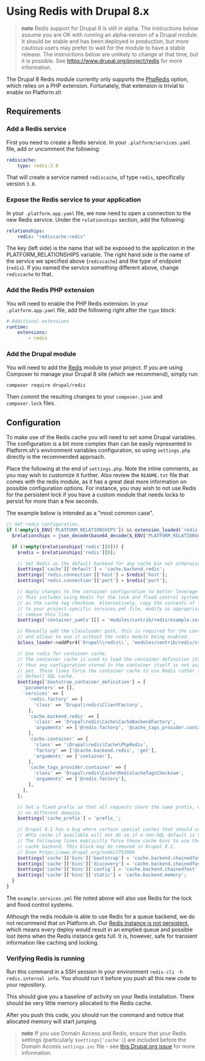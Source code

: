 # Using Redis with Drupal 8.x

> **note**
> Redis support for Drupal 8 is still in alpha. The instructions below assume
> you are OK with running an alpha-version of a Drupal module. It should be
> stable and has been deployed in production, but more cautious users may prefer
> to wait for the module to have a stable release. The instructions below are
> unlikely to change at that time, but it is possible. See https://www.drupal.org/project/redis 
> for more information.

The Drupal 8 Redis module currently only supports the [PhpRedis](https://github.com/nicolasff/phpredis)
option, which relies on a PHP extension. Fortunately, that extension is trivial to enable on
Platform.sh

## Requirements

### Add a Redis service

First you need to create a Redis service.  In your `.platform/services.yaml` file,
add or uncomment the following:

```yaml
rediscache:
    type: redis:3.0
```

That will create a service named `rediscache`, of type `redis`, specifically version `3.0`.

### Expose the Redis service to your application

In your `.platform.app.yaml` file, we now need to open a connection to the new 
Redis service.  Under the `relationships` section, add the following:

```yaml
relationships:
    redis: "rediscache:redis"
```

The key (left side) is the name that will be exposed to the application in the PLATFORM_RELATIONSHIPS
variable.  The right hand side is the name of the service we specified above (`rediscache`) and
the type of endpoint (`redis`).  If you named the service something different above, change `rediscache`
to that.

### Add the Redis PHP extension

You will need to enable the PHP Redis extension.  In your `.platform.app.yaml` file,
add the following right after the `type` block:

```yaml
# Additional extensions
runtime:
    extensions:
        - redis
```

### Add the Drupal module

You will need to add the [Redis](https://www.drupal.org/project/redis)
module to your project.  If you are using Composer to manage your Drupal 8 site
(which we recommend), simply run:

```bash
composer require drupal/redis
```

Then commit the resulting changes to your `composer.json` and `composer.lock` files.

## Configuration

To make use of the Redis cache you will need to set some Drupal variables. The
configuration is a bit more complex than can be easily represented in
Platform.sh's environment variables configuration, so using `settings.php` directly
is the recommended approach.

Place the following at the end of `settings.php`. Note the inline comments, as you may wish to customize
it further.  Also review the `README.txt` file that comes with the redis module,
as it has a great deal more information on possible configuration options. For instance,
you may wish to not use Redis for the persistent lock if you have a custom module 
that needs locks to persist for more than a few seconds.

The example below is intended as a "most common case".

```php
// Set redis configuration.
if (!empty($_ENV['PLATFORM_RELATIONSHIPS']) && extension_loaded('redis')) {
  $relationships = json_decode(base64_decode($_ENV['PLATFORM_RELATIONSHIPS']), TRUE);

  if (!empty($relationships['redis'][0])) {
    $redis = $relationships['redis'][0];

    // Set Redis as the default backend for any cache bin not otherwise specified.
    $settings['cache']['default'] = 'cache.backend.redis';
    $settings['redis.connection']['host'] = $redis['host'];
    $settings['redis.connection']['port'] = $redis['port'];

    // Apply changes to the container configuration to better leverage Redis.
    // This includes using Redis for the lock and flood control systems, as well
    // as the cache tag checksum. Alternatively, copy the contents of that file
    // to your project-specific services.yml file, modify as appropriate, and
    // remove this line.
    $settings['container_yamls'][] = 'modules/contrib/redis/example.services.yml';

    // Manually add the classloader path, this is required for the container cache bin definition below
    // and allows to use it without the redis module being enabled.
    $class_loader->addPsr4('Drupal\\redis\\', 'modules/contrib/redis/src');

    // Use redis for container cache.
    // The container cache is used to load the container definition itself, and
    // thus any configuration stored in the container itself is not available
    // yet. These lines force the container cache to use Redis rather than the
    // default SQL cache.
    $settings['bootstrap_container_definition'] = [
      'parameters' => [],
      'services' => [
        'redis.factory' => [
          'class' => 'Drupal\redis\ClientFactory',
        ],
        'cache.backend.redis' => [
          'class' => 'Drupal\redis\Cache\CacheBackendFactory',
          'arguments' => ['@redis.factory', '@cache_tags_provider.container'],
        ],
        'cache.container' => [
          'class' => '\Drupal\redis\Cache\PhpRedis',
          'factory' => ['@cache.backend.redis', 'get'],
          'arguments' => ['container'],
        ],
        'cache_tags_provider.container' => [
          'class' => 'Drupal\redis\Cache\RedisCacheTagsChecksum',
          'arguments' => ['@redis.factory'],
        ],
      ],
    ];

    // Set a fixed prefix so that all requests share the same prefix, even if
    // on different domains.
    $settings['cache_prefix'] = 'prefix_';

    // Drupal 8.1 has a bug where certain special caches that should use the
    // APCu cache if available will not do so if a non-SQL default is specified. 
    // The following lines explicitly force those cache bins to use the correct
    // cache backend. This block may be removed in Drupal 8.2.
    // @see https://www.drupal.org/node/2753989
    $settings['cache']['bins']['bootstrap'] = 'cache.backend.chainedfast';
    $settings['cache']['bins']['discovery'] = 'cache.backend.chainedfast';
    $settings['cache']['bins']['config'] = 'cache.backend.chainedfast';
    $settings['cache']['bins']['static'] = 'cache.backend.memory';
  }
}
```

The `example.services.yml` file noted above will also use Redis for the lock and flood
control systems.

Although the redis module is able to use Redis for a queue backend, we do not recommend
that on Platform.sh. Our [Redis instance is not persistent](/reference/service/redis), which means every deploy
would result in an emptied queue and possible lost items when the Redis instance
gets full. It is, however, safe for transient information like caching and locking.

### Verifying Redis is running
Run this command in a SSH session in your environment `redis-cli -h redis.internal info`. You should run it before you push all this new code to your repository.

This should give you a baseline of activity on your Redis installation. There should be very little memory allocated to the Redis cache.

After you push this code, you should run the command and notice that allocated memory will start jumping.

> **note**
> If you use Domain Access and Redis, ensure that your Redis settings (particularly `$settings['cache']`)
> are included before the Domain Access `settings.inc` file - see
> [this Drupal.org issue](https://www.drupal.org/node/2008486#comment-7782941) for more information.
